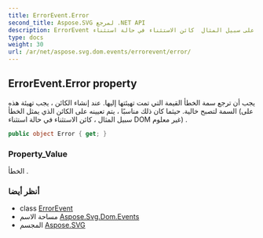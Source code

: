 ```yaml
---
title: ErrorEvent.Error
second_title: Aspose.SVG لمرجع .NET API
description: ErrorEvent ملكية. يجب أن ترجع سمة الخطأ القيمة التي تمت تهيئتها إليها. عند إنشاء الكائن  يجب تهيئة هذه السمة لتصبح خالية. حيثما كان ذلك مناسبًا  يتم تعيينه على الكائن الذي يمثل الخطأ على سبيل المثال  كائن الاستثناء في حالة استثناء DOM غير معلوم .
type: docs
weight: 30
url: /ar/net/aspose.svg.dom.events/errorevent/error/
---
```

## ErrorEvent.Error property

يجب أن ترجع سمة الخطأ القيمة التي تمت تهيئتها إليها. عند إنشاء الكائن ، يجب تهيئة هذه السمة لتصبح خالية. حيثما كان ذلك مناسبًا ، يتم تعيينه على الكائن الذي يمثل الخطأ (على سبيل المثال ، كائن الاستثناء في حالة استثناء DOM غير معلوم) .

```csharp
public object Error { get; }
```

### Property_Value

الخطأ .

### أنظر أيضا

* class [ErrorEvent](../)
* مساحة الاسم [Aspose.Svg.Dom.Events](../../errorevent/)
* المجسم [Aspose.SVG](../../../)


